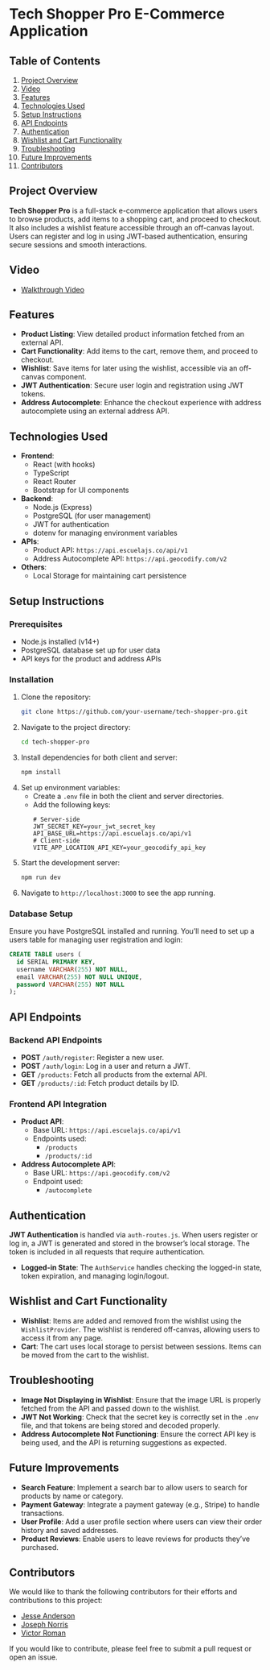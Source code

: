 # Tech Shopper Pro E-Commerce Application
## Table of Contents
1. [Project Overview](#project-overview)
2. [Video](#video)
3. [Features](#features)
4. [Technologies Used](#technologies-used)
5. [Setup Instructions](#setup-instructions)
6. [API Endpoints](#api-endpoints)
7. [Authentication](#authentication)
8. [Wishlist and Cart Functionality](#wishlist-and-cart-functionality)
9. [Troubleshooting](#troubleshooting)
10. [Future Improvements](#future-improvements)
11. [Contributors](#contributors)
## Project Overview
**Tech Shopper Pro** is a full-stack e-commerce application that allows users to browse products, add items to a shopping cart, and proceed to checkout. It also includes a wishlist feature accessible through an off-canvas layout. Users can register and log in using JWT-based authentication, ensuring secure sessions and smooth interactions.
## Video
- [Walkthrough Video](https://drive.google.com/file/d/1-UolWxkWGvNjYc3SqY6Z9Sk2oxXW9aT7/view?usp=sharing)
## Features
- **Product Listing**: View detailed product information fetched from an external API.
- **Cart Functionality**: Add items to the cart, remove them, and proceed to checkout.
- **Wishlist**: Save items for later using the wishlist, accessible via an off-canvas component.
- **JWT Authentication**: Secure user login and registration using JWT tokens.
- **Address Autocomplete**: Enhance the checkout experience with address autocomplete using an external address API.
## Technologies Used
- **Frontend**:
  - React (with hooks)
  - TypeScript
  - React Router
  - Bootstrap for UI components
- **Backend**:
  - Node.js (Express)
  - PostgreSQL (for user management)
  - JWT for authentication
  - dotenv for managing environment variables
- **APIs**:
  - Product API: `https://api.escuelajs.co/api/v1`
  - Address Autocomplete API: `https://api.geocodify.com/v2`
- **Others**:
  - Local Storage for maintaining cart persistence
## Setup Instructions
### Prerequisites
- Node.js installed (v14+)
- PostgreSQL database set up for user data
- API keys for the product and address APIs
### Installation
1. Clone the repository:
   ```bash
   git clone https://github.com/your-username/tech-shopper-pro.git
   ```
2. Navigate to the project directory:
   ```bash
   cd tech-shopper-pro
   ```
3. Install dependencies for both client and server:
   ```bash
   npm install
   ```
4. Set up environment variables:
   - Create a `.env` file in both the client and server directories.
   - Add the following keys:
     ```
     # Server-side
     JWT_SECRET_KEY=your_jwt_secret_key
     API_BASE_URL=https://api.escuelajs.co/api/v1
     # Client-side
     VITE_APP_LOCATION_API_KEY=your_geocodify_api_key
     ```
5. Start the development server:
   ```bash
   npm run dev
   ```
6. Navigate to `http://localhost:3000` to see the app running.
### Database Setup
Ensure you have PostgreSQL installed and running. You’ll need to set up a users table for managing user registration and login:
```sql
CREATE TABLE users (
  id SERIAL PRIMARY KEY,
  username VARCHAR(255) NOT NULL,
  email VARCHAR(255) NOT NULL UNIQUE,
  password VARCHAR(255) NOT NULL
);
```
## API Endpoints
### Backend API Endpoints
- **POST** `/auth/register`: Register a new user.
- **POST** `/auth/login`: Log in a user and return a JWT.
- **GET** `/products`: Fetch all products from the external API.
- **GET** `/products/:id`: Fetch product details by ID.
### Frontend API Integration
- **Product API**:
  - Base URL: `https://api.escuelajs.co/api/v1`
  - Endpoints used:
    - `/products`
    - `/products/:id`
- **Address Autocomplete API**:
  - Base URL: `https://api.geocodify.com/v2`
  - Endpoint used:
    - `/autocomplete`
## Authentication
**JWT Authentication** is handled via `auth-routes.js`. When users register or log in, a JWT is generated and stored in the browser’s local storage. The token is included in all requests that require authentication.
- **Logged-in State**: The `AuthService` handles checking the logged-in state, token expiration, and managing login/logout.
## Wishlist and Cart Functionality
- **Wishlist**: Items are added and removed from the wishlist using the `WishlistProvider`. The wishlist is rendered off-canvas, allowing users to access it from any page.
- **Cart**: The cart uses local storage to persist between sessions. Items can be moved from the cart to the wishlist.
## Troubleshooting
- **Image Not Displaying in Wishlist**: Ensure that the image URL is properly fetched from the API and passed down to the wishlist.
- **JWT Not Working**: Check that the secret key is correctly set in the `.env` file, and that tokens are being stored and decoded properly.
- **Address Autocomplete Not Functioning**: Ensure the correct API key is being used, and the API is returning suggestions as expected.
## Future Improvements
- **Search Feature**: Implement a search bar to allow users to search for products by name or category.
- **Payment Gateway**: Integrate a payment gateway (e.g., Stripe) to handle transactions.
- **User Profile**: Add a user profile section where users can view their order history and saved addresses.
- **Product Reviews**: Enable users to leave reviews for products they’ve purchased.
## Contributors
We would like to thank the following contributors for their efforts and contributions to this project:
- [Jesse Anderson](https://github.com/Vtencouchclimbr)
- [Joseph Norris](https://github.com/yoseph1618)
- [Victor Roman](https://github.com/Romantech91)

If you would like to contribute, please feel free to submit a pull request or open an issue.